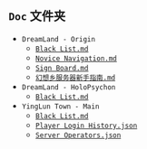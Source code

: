 ## `Doc` 文件夹
- `DreamLand - Origin`
    - [`Black List.md`](https://github.com/YingLunTown-DreamLand/DreamLand-YingLunTown/blob/main/Doc/DreamLand%20-%20Origin/Black%20List.md)
    - [`Novice Navigation.md`](https://github.com/YingLunTown-DreamLand-Development-Group/DreamLand-YingLunTown/blob/main/Doc/DreamLand%20-%20Origin/Novice%20Navigation.md)
    - [`Sign Board.md`](https://github.com/YingLunTown-DreamLand/DreamLand-YingLunTown/blob/main/Doc/DreamLand%20-%20Origin/Sign%20Board.md)
    - [`幻想乡服务器新手指南.md`](https://github.com/YingLunTown-DreamLand-Development-Group/DreamLand-YingLunTown/blob/main/Doc/DreamLand%20-%20Origin/%E5%B9%BB%E6%83%B3%E4%B9%A1%E6%9C%8D%E5%8A%A1%E5%99%A8%E6%96%B0%E6%89%8B%E6%8C%87%E5%8D%97.md)
- `DreamLand - HoloPsychon`
    - [`Black List.md`](https://github.com/YingLunTown-DreamLand/DreamLand-YingLunTown/blob/main/Doc/DreamLand%20-%20HoloPsychon/Black%20List.md)
- `YingLun Town - Main`
    - [`Black List.md`](https://github.com/YingLunTown-DreamLand/DreamLand-YingLunTown/blob/main/Doc/YingLun%20Town%20-%20Main/Black%20List.md)
    - [`Player Login History.json`](https://github.com/YingLunTown-DreamLand/DreamLand-YingLunTown/blob/main/Doc/YingLun%20Town%20-%20Main/Player%20Login%20History.json)
    - [`Server Operators.json`](https://github.com/YingLunTown-DreamLand/DreamLand-YingLunTown/blob/main/Doc/YingLun%20Town%20-%20Main/Server%20Operators.json)